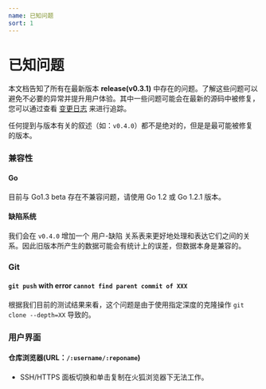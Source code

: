 ```yaml
---
name: 已知问题
sort: 1
---
```


# 已知问题

本文档告知了所有在最新版本 **release(v0.3.1)** 中存在的问题。了解这些问题可以避免不必要的异常并提升用户体验。其中一些问题可能会在最新的源码中被修复，您可以通过查看 [变更日志](change_log.md) 来进行追踪。

任何提到与版本有关的叙述（如：`v0.4.0`）都不是绝对的，但是是最可能被修复的版本。

### 兼容性

#### Go

目前与 Go1.3 beta 存在不兼容问题，请使用 Go 1.2 或 Go 1.2.1 版本。

#### 缺陷系统

我们会在 `v0.4.0` 增加一个 用户-缺陷 关系表来更好地处理和表达它们之间的关系。因此旧版本所产生的数据可能会有统计上的误差，但数据本身是兼容的。

### Git

#### `git push` with error `cannot find parent commit of XXX`

根据我们目前的测试结果来看，这个问题是由于使用指定深度的克隆操作 `git clone --depth=XX` 导致的。

### 用户界面

#### 仓库浏览器(URL：`/:username/:reponame`)

- SSH/HTTPS 面板切换和单击复制在火狐浏览器下无法工作。